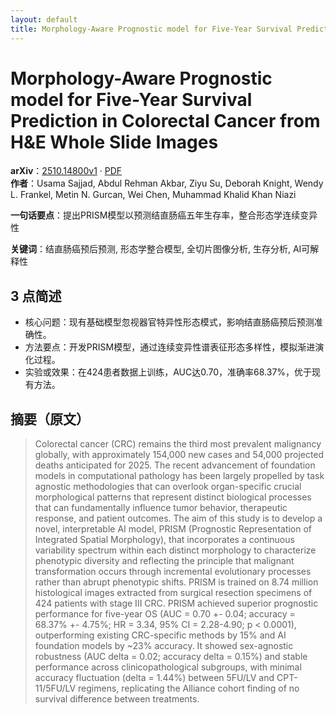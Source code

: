 ```yaml
---
layout: default
title: Morphology-Aware Prognostic model for Five-Year Survival Prediction in Colorectal Cancer from H&E Whole Slide Images
---
```


# Morphology-Aware Prognostic model for Five-Year Survival Prediction in Colorectal Cancer from H&E Whole Slide Images
**arXiv**：[2510.14800v1](https://arxiv.org/abs/2510.14800) · [PDF](https://arxiv.org/pdf/2510.14800.pdf)  
**作者**：Usama Sajjad, Abdul Rehman Akbar, Ziyu Su, Deborah Knight, Wendy L. Frankel, Metin N. Gurcan, Wei Chen, Muhammad Khalid Khan Niazi  

**一句话要点**：提出PRISM模型以预测结直肠癌五年生存率，整合形态学连续变异性

**关键词**：结直肠癌预后预测, 形态学整合模型, 全切片图像分析, 生存分析, AI可解释性

## 3 点简述
- 核心问题：现有基础模型忽视器官特异性形态模式，影响结直肠癌预后预测准确性。
- 方法要点：开发PRISM模型，通过连续变异性谱表征形态多样性，模拟渐进演化过程。
- 实验或效果：在424患者数据上训练，AUC达0.70，准确率68.37%，优于现有方法。

## 摘要（原文）

> Colorectal cancer (CRC) remains the third most prevalent malignancy globally,
> with approximately 154,000 new cases and 54,000 projected deaths anticipated
> for 2025. The recent advancement of foundation models in computational
> pathology has been largely propelled by task agnostic methodologies that can
> overlook organ-specific crucial morphological patterns that represent distinct
> biological processes that can fundamentally influence tumor behavior,
> therapeutic response, and patient outcomes. The aim of this study is to develop
> a novel, interpretable AI model, PRISM (Prognostic Representation of Integrated
> Spatial Morphology), that incorporates a continuous variability spectrum within
> each distinct morphology to characterize phenotypic diversity and reflecting
> the principle that malignant transformation occurs through incremental
> evolutionary processes rather than abrupt phenotypic shifts. PRISM is trained
> on 8.74 million histological images extracted from surgical resection specimens
> of 424 patients with stage III CRC. PRISM achieved superior prognostic
> performance for five-year OS (AUC = 0.70 +- 0.04; accuracy = 68.37% +- 4.75%;
> HR = 3.34, 95% CI = 2.28-4.90; p < 0.0001), outperforming existing CRC-specific
> methods by 15% and AI foundation models by ~23% accuracy. It showed
> sex-agnostic robustness (AUC delta = 0.02; accuracy delta = 0.15%) and stable
> performance across clinicopathological subgroups, with minimal accuracy
> fluctuation (delta = 1.44%) between 5FU/LV and CPT-11/5FU/LV regimens,
> replicating the Alliance cohort finding of no survival difference between
> treatments.


